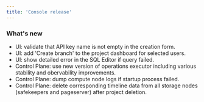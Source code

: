 ```yaml
---
title: 'Console release'
---
```


### What's new

- UI: validate that API key name is not empty in the creation form.
- UI: add 'Create branch' to the project dashboard for selected users.
- UI: show detailed error in the SQL Editor if query failed.
- Control Plane: use new version of operations executor including various stability and obervability improvements.
- Control Plane: dump compute node logs if startup process failed.
- Control Plane: delete corresponding timeline data from all storage nodes (safekeepers and pageserver) after project deletion.

